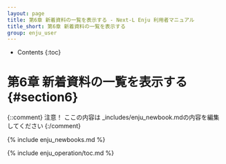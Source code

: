 ```yaml
---
layout: page
title: 第6章 新着資料の一覧を表示する - Next-L Enju 利用者マニュアル
title_short: 第6章 新着資料の一覧を表示する
group: enju_user
---
```


* Contents
{:toc}

第6章 新着資料の一覧を表示する {#section6}
==========================================

{::comment} 
注意！ ここの内容は _includes/enju_newbook.mdの内容を編集してください 
{:/comment}

{% include enju_newbooks.md %} 

{% include enju_operation/toc.md %}